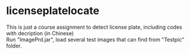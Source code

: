 # licenseplatelocate
This is just a course assignment to detect license plate, including codes with decription (in Chinese)   
Run "ImagePrd.jar", load several test images that can find from "Testpic" folder.
